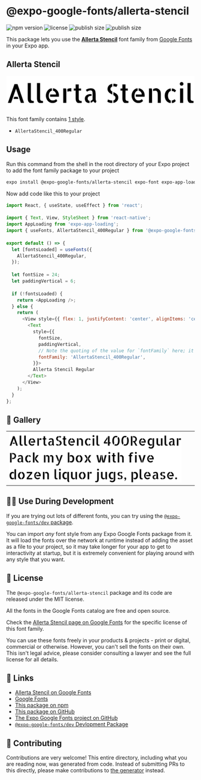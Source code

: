 # @expo-google-fonts/allerta-stencil

![npm version](https://flat.badgen.net/npm/v/@expo-google-fonts/allerta-stencil)
![license](https://flat.badgen.net/github/license/expo/google-fonts)
![publish size](https://flat.badgen.net/packagephobia/install/@expo-google-fonts/allerta-stencil)
![publish size](https://flat.badgen.net/packagephobia/publish/@expo-google-fonts/allerta-stencil)

This package lets you use the [**Allerta Stencil**](https://fonts.google.com/specimen/Allerta+Stencil) font family from [Google Fonts](https://fonts.google.com/) in your Expo app.

## Allerta Stencil

![Allerta Stencil](./font-family.png)

This font family contains [1 style](#-gallery).

- `AllertaStencil_400Regular`

## Usage

Run this command from the shell in the root directory of your Expo project to add the font family package to your project
```sh
expo install @expo-google-fonts/allerta-stencil expo-font expo-app-loading
```

Now add code like this to your project
```js
import React, { useState, useEffect } from 'react';

import { Text, View, StyleSheet } from 'react-native';
import AppLoading from 'expo-app-loading';
import { useFonts, AllertaStencil_400Regular } from '@expo-google-fonts/allerta-stencil';

export default () => {
  let [fontsLoaded] = useFonts({
    AllertaStencil_400Regular,
  });

  let fontSize = 24;
  let paddingVertical = 6;

  if (!fontsLoaded) {
    return <AppLoading />;
  } else {
    return (
      <View style={{ flex: 1, justifyContent: 'center', alignItems: 'center' }}>
        <Text
          style={{
            fontSize,
            paddingVertical,
            // Note the quoting of the value for `fontFamily` here; it expects a string!
            fontFamily: 'AllertaStencil_400Regular',
          }}>
          Allerta Stencil Regular
        </Text>
      </View>
    );
  }
};

```

## 🔡 Gallery


||||
|-|-|-|
|![AllertaStencil_400Regular](./AllertaStencil_400Regular.ttf.png)||||


## 👩‍💻 Use During Development

If you are trying out lots of different fonts, you can try using the [`@expo-google-fonts/dev` package](https://github.com/expo/google-fonts/tree/master/font-packages/dev#readme).

You can import *any* font style from any Expo Google Fonts package from it. It will load the fonts
over the network at runtime instead of adding the asset as a file to your project, so it may take longer
for your app to get to interactivity at startup, but it is extremely convenient
for playing around with any style that you want.

## 📖 License

The `@expo-google-fonts/allerta-stencil` package and its code are released under the MIT license.

All the fonts in the Google Fonts catalog are free and open source.

Check the [Allerta Stencil page on Google Fonts](https://fonts.google.com/specimen/Allerta+Stencil) for the specific license of this font family.

You can use these fonts freely in your products & projects - print or digital, commercial or otherwise. However, you can't sell the fonts on their own. This isn't legal advice, please consider consulting a lawyer and see the full license for all details.

## 🔗 Links

- [Allerta Stencil on Google Fonts](https://fonts.google.com/specimen/Allerta+Stencil)
- [Google Fonts](https://fonts.google.com/)
- [This package on npm](https://www.npmjs.com/package/@expo-google-fonts/allerta-stencil)
- [This package on GitHub](https://github.com/expo/google-fonts/tree/master/font-packages/allerta-stencil)
- [The Expo Google Fonts project on GitHub](https://github.com/expo/google-fonts)
- [`@expo-google-fonts/dev` Devlopment Package](https://github.com/expo/google-fonts/tree/master/font-packages/dev)

## 🤝 Contributing

Contributions are very welcome! This entire directory, including what you are reading now, was generated from code. Instead of submitting PRs to this directly, please make contributions to [the generator](https://github.com/expo/google-fonts/tree/master/packages/generator) instead.
